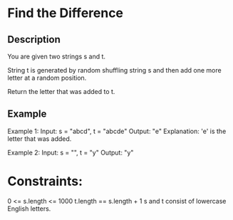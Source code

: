 # Find the Difference
## Description

You are given two strings s and t.

String t is generated by random shuffling string s and then add one more letter at a random position.

Return the letter that was added to t.


## Example
Example 1:
Input: s = "abcd", t = "abcde"
Output: "e"
Explanation: 'e' is the letter that was added.

Example 2:
Input: s = "", t = "y"
Output: "y"

 
# Constraints:
0 <= s.length <= 1000
t.length == s.length + 1
s and t consist of lowercase English letters.